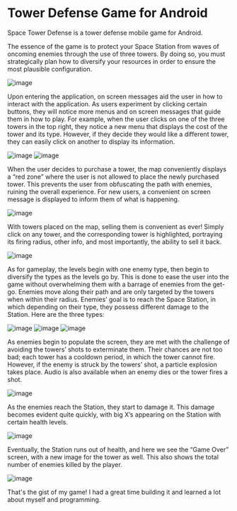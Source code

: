 # Tower Defense Game for Android

Space Tower Defense is a tower defense mobile game for Android. 

The essence of the game is to protect your Space Station from waves of oncoming enemies through the use of three towers. By doing so, you must strategically plan how to diversify your resources in order to ensure the most plausible configuration.

![image](https://user-images.githubusercontent.com/13923942/99601589-91afc600-29b4-11eb-980e-d07c734bf0e7.png)

Upon entering the application, on screen messages aid the user in how to interact with the application. As users experiment by clicking certain buttons, they will notice more menus and on screen messages that guide them in how to play. For example, when the user clicks on one of the three towers in the top right, they notice a new menu that displays the cost of the tower and its type. However, if they decide they would like a different tower, they can easily click on another to display its information. 


![image](https://user-images.githubusercontent.com/13923942/99601605-98d6d400-29b4-11eb-9e68-48c5d71c9cda.png)
![image](https://user-images.githubusercontent.com/13923942/99601614-9b392e00-29b4-11eb-9097-8c3007a14362.png)

When the user decides to purchase a tower, the map conveniently displays a “red zone” where the user is not allowed to place the newly purchased tower. This prevents the user from obfuscating the path with enemies, ruining the overall experience. For new users, a convenient on screen message is displayed to inform them of what is happening. 

![image](https://user-images.githubusercontent.com/13923942/99601618-9e341e80-29b4-11eb-85b9-21fb04398734.png)

With towers placed on the map, selling them is convenient as ever! Simply click on any tower, and the corresponding tower is highlighted, portraying its firing radius, other info, and most importantly, the ability to sell it back. 

![image](https://user-images.githubusercontent.com/13923942/99601622-9ffde200-29b4-11eb-92bf-8232ee83fdcb.png)

As for gameplay, the levels begin with one enemy type, then begin to diversify the types as the levels go by. This is done to ease the user into the game without overwhelming them with a barrage of enemies from the get-go. Enemies move along their path and are only targeted by the towers when within their radius. Enemies’ goal is to reach the Space Station, in which depending on their type, they possess different damage to the Station. Here are the three types:

![image](https://user-images.githubusercontent.com/13923942/99601628-a3916900-29b4-11eb-9bff-a28f25a05e01.png)
![image](https://user-images.githubusercontent.com/13923942/99601630-a55b2c80-29b4-11eb-8500-d0adbe352a26.png)
![image](https://user-images.githubusercontent.com/13923942/99601636-a724f000-29b4-11eb-93b0-d970782cc0c3.png)

As enemies begin to populate the screen, they are met with the challenge of avoiding the towers’ shots to exterminate them. Their chances are not too bad; each tower has a cooldown period, in which the tower cannot fire. However, if the enemy is struck by the towers’ shot, a particle explosion takes place. Audio is also available when an enemy dies or the tower fires a shot.  

![image](https://user-images.githubusercontent.com/13923942/99601641-a8eeb380-29b4-11eb-9e68-c1cc3d457fe6.png)

As the enemies reach the Station, they start to damage it. This damage becomes evident quite quickly, with big X’s appearing on the Station with certain health levels. 

![image](https://user-images.githubusercontent.com/13923942/99601646-ab510d80-29b4-11eb-9250-b297241c4111.png)

Eventually, the Station runs out of health, and here we see the “Game Over” screen, with a new image for the tower as well. This also shows the total number of enemies killed by the player.  

![image](https://user-images.githubusercontent.com/13923942/99601652-adb36780-29b4-11eb-97e7-0d241f5bd45f.png)


That's the gist of my game! I had a great time building it and learned a lot about myself and programming.
